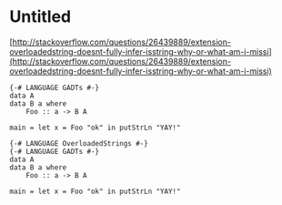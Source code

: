 # Untitled

[http://stackoverflow.com/questions/26439889/extension-overloadedstring-doesnt-fully-infer-isstring-why-or-what-am-i-missi](http://stackoverflow.com/questions/26439889/extension-overloadedstring-doesnt-fully-infer-isstring-why-or-what-am-i-missi)

```active haskell
{-# LANGUAGE GADTs #-}
data A
data B a where 
    Foo :: a -> B A

main = let x = Foo "ok" in putStrLn "YAY!"
```

```active haskell
{-# LANGUAGE OverloadedStrings #-}
{-# LANGUAGE GADTs #-}
data A
data B a where 
    Foo :: a -> B A

main = let x = Foo "ok" in putStrLn "YAY!"
```
